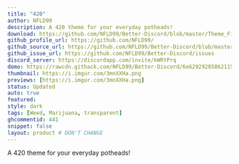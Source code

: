 ```yaml
---
title: "420"
author: NFLD99
description: A 420 theme for your everyday potheads!
download: https://github.com/NFLD99/Better-Discord/blob/master/Theme_File/420.theme.css
github_profile_url: https://github.com/NFLD99/
github_source_url: https://github.com/NFLD99/Better-Discord/blob/master/Theme_File/420.theme.css
github_issue_url: https://github.com/NFLD99/Better-Discord/issues
discord_server: https://discordapp.com/invite/kWRYPrq
demo: https://rawcdn.githack.com/NFLD99/Better-Discord/6e62929205862115c74be44b02ee011d4c008427/Theme_File/420.theme.css
thumbnail: https://i.imgur.com/3mnXXHa.png
previews: [https://i.imgur.com/3mnXXHa.png]
status: Updated
auto: true
featured: 
style: dark
tags: [Weed, Marijuana, transparent]
ghcommentid: 441
snippet: false
layout: product # DON'T CHANGE
---
```

A 420 theme for your everyday potheads!